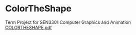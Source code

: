 # ColorTheShape
Term Project for SEN3301 Computer Graphics and Animation
[COLORTHESHAPE.pdf](https://github.com/eren-erdgn/ColorTheShape/files/13054525/COLORTHESHAPE.pdf)
